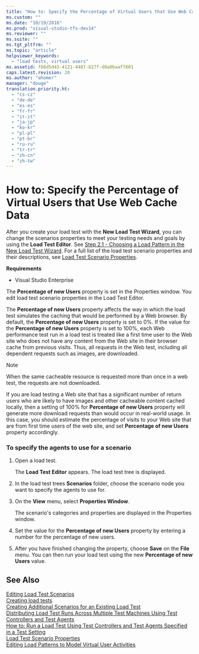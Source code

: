 ```yaml
---
title: "How to: Specify the Percentage of Virtual Users that Use Web Cache Data | testtitle"
ms.custom: ""
ms.date: "10/19/2016"
ms.prod: "visual-studio-tfs-dev14"
ms.reviewer: ""
ms.suite: ""
ms.tgt_pltfrm: ""
ms.topic: "article"
helpviewer_keywords: 
  - "load tests, virtual users"
ms.assetid: f66d5d43-4121-4487-b27f-d0a0baaf7601
caps.latest.revision: 20
ms.author: "ahomer"
manager: "douge"
translation.priority.ht: 
  - "cs-cz"
  - "de-de"
  - "es-es"
  - "fr-fr"
  - "it-it"
  - "ja-jp"
  - "ko-kr"
  - "pl-pl"
  - "pt-br"
  - "ru-ru"
  - "tr-tr"
  - "zh-cn"
  - "zh-tw"
---
```

# How to: Specify the Percentage of Virtual Users that Use Web Cache Data
After you create your load test with the **New Load Test Wizard**, you can change the scenarios properties to meet your testing needs and goals by using the **Load Test Editor**. See [Step 2.1 - Choosing a Load Pattern in the New Load Test Wizard](../test_notintoc/creating-load-tests.md#CreatingLoadTestsUsingWizardStep2_1). For a full list of the load test scenario properties and their descriptions, see [Load Test Scenario Properties](../test/load-test-scenario-properties.md).  
  
 **Requirements**  
  
-   Visual Studio Enterprise  
  
 The **Percentage of new Users** property is set in the Properties window. You edit load test scenario properties in the Load Test Editor.  
  
 The **Percentage of new Users** property affects the way in which the load test simulates the caching that would be performed by a Web browser. By default, the **Percentage of new Users** property is set to 0%. If the value for the **Percentage of new Users** property is set to 100%, each Web performance test run in a load test is treated like a first time user to the Web site who does not have any content from the Web site in their browser cache from previous visits. Thus, all requests in the Web test, including all dependent requests such as images, are downloaded.  
  
> [!NOTE]
>  When the same cacheable resource is requested more than once in a web test, the requests are not downloaded.  
  
 If you are load testing a Web site that has a significant number of return users who are likely to have images and other cacheable content cached locally, then a setting of 100% for **Percentage of new Users** property will generate more download requests than would occur in real-world usage. In this case, you should estimate the percentage of visits to your Web site that are from first time users of the web site, and set **Percentage of new Users** property accordingly.  
  
### To specify the agents to use for a scenario  
  
1.  Open a load test.  
  
     The **Load Test Editor** appears. The load test tree is displayed.  
  
2.  In the load test trees **Scenarios** folder, choose the scenario node you want to specify the agents to use for.  
  
3.  On the **View** menu, select **Properties Window**.  
  
     The scenario's categories and properties are displayed in the Properties window.  
  
4.  Set the value for the **Percentage of new Users** property by entering a number for the percentage of new users.  
  
5.  After you have finished changing the property, choose **Save** on the **File** menu. You can then run your load test using the new **Percentage of new Users** value.  
  
## See Also  
 [Editing Load Test Scenarios](../test/editing-load-test-scenarios-using-the-load-test-editor.md)   
 [Creating load tests](../test_notintoc/creating-load-tests.md)   
 [Creating Additional Scenarios for an Existing Load Test](../test_notintoc/creating-additional-scenarios-for-an-existing-load-test.md)   
 [Distributing Load Test Runs Across Multiple Test Machines Using Test Controllers and Test Agents](../test/6e67a587-8aad-48cc-a8c0-6d4b399f3731.md)   
 [How to: Run a Load Test Using Test Controllers and Test Agents Specified in a Test Setting](../test_notintoc/e08eb231-55b7-4d9c-9be5-4fe1051a12b7.md)   
 [Load Test Scenario Properties](../test/load-test-scenario-properties.md)   
 [Editing Load Patterns to Model Virtual User Activities](../test/editing-load-patterns-to-model-virtual-user-activities.md)